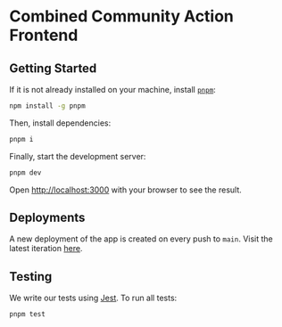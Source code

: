 # Combined Community Action Frontend

## Getting Started

If it is not already installed on your machine, install [`pnpm`](https://pnpm.io/):

```bash
npm install -g pnpm
```

Then, install dependencies:

```bash
pnpm i
```

Finally, start the development server:

```bash
pnpm dev
```

Open [http://localhost:3000](http://localhost:3000) with your browser to see the result.

## Deployments

A new deployment of the app is created on every push to `main`. Visit the latest iteration [here](https://cca-frontend.vercel.app).

## Testing

We write our tests using [Jest](https://jestjs.io/). To run all tests:

```bash
pnpm test
```
